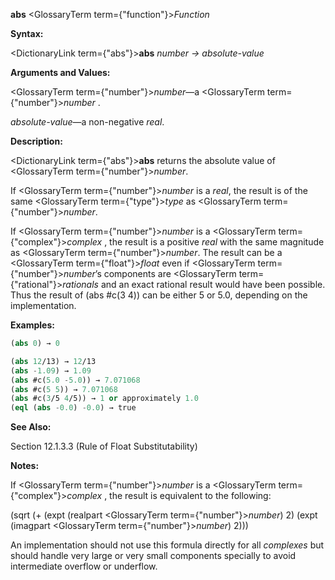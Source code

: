 **abs** <GlossaryTerm  term={"function"}><i>Function</i></GlossaryTerm> 



**Syntax:** 



<DictionaryLink  term={"abs"}><b>abs</b></DictionaryLink> *number → absolute-value* 



**Arguments and Values:** 



<GlossaryTerm  term={"number"}><i>number</i></GlossaryTerm>—a <GlossaryTerm  term={"number"}><i>number</i></GlossaryTerm> . 



*absolute-value*—a non-negative *real*. 



**Description:** 



<DictionaryLink  term={"abs"}><b>abs</b></DictionaryLink> returns the absolute value of <GlossaryTerm  term={"number"}><i>number</i></GlossaryTerm>. 



If <GlossaryTerm  term={"number"}><i>number</i></GlossaryTerm> is a *real*, the result is of the same <GlossaryTerm  term={"type"}><i>type</i></GlossaryTerm> as <GlossaryTerm  term={"number"}><i>number</i></GlossaryTerm>. 



If <GlossaryTerm  term={"number"}><i>number</i></GlossaryTerm> is a <GlossaryTerm  term={"complex"}><i>complex</i></GlossaryTerm> , the result is a positive *real* with the same magnitude as <GlossaryTerm  term={"number"}><i>number</i></GlossaryTerm>. The result can be a <GlossaryTerm  term={"float"}><i>float</i></GlossaryTerm> even if <GlossaryTerm  term={"number"}><i>number</i></GlossaryTerm>’s components are <GlossaryTerm  term={"rational"}><i>rationals</i></GlossaryTerm> and an exact rational result would have been possible. Thus the result of (abs #c(3 4)) can be either 5 or 5.0, depending on the implementation. 



**Examples:**
```lisp
(abs 0) → 0 

(abs 12/13) → 12/13 
(abs -1.09) → 1.09 
(abs #c(5.0 -5.0)) → 7.071068 
(abs #c(5 5)) → 7.071068 
(abs #c(3/5 4/5)) → 1 or approximately 1.0 
(eql (abs -0.0) -0.0) → true 
```
**See Also:** 



Section 12.1.3.3 (Rule of Float Substitutability) 



**Notes:** 



If <GlossaryTerm  term={"number"}><i>number</i></GlossaryTerm> is a <GlossaryTerm  term={"complex"}><i>complex</i></GlossaryTerm> , the result is equivalent to the following: 



(sqrt (+ (expt (realpart <GlossaryTerm  term={"number"}><i>number</i></GlossaryTerm>) 2) (expt (imagpart <GlossaryTerm  term={"number"}><i>number</i></GlossaryTerm>) 2))) 



An implementation should not use this formula directly for all *complexes* but should handle very large or very small components specially to avoid intermediate overflow or underflow. 



